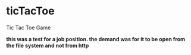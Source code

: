 # ticTacToe
Tic Tac Toe Game

**this was a test for a job position. the demand was for it to be open from the file system and not from http**